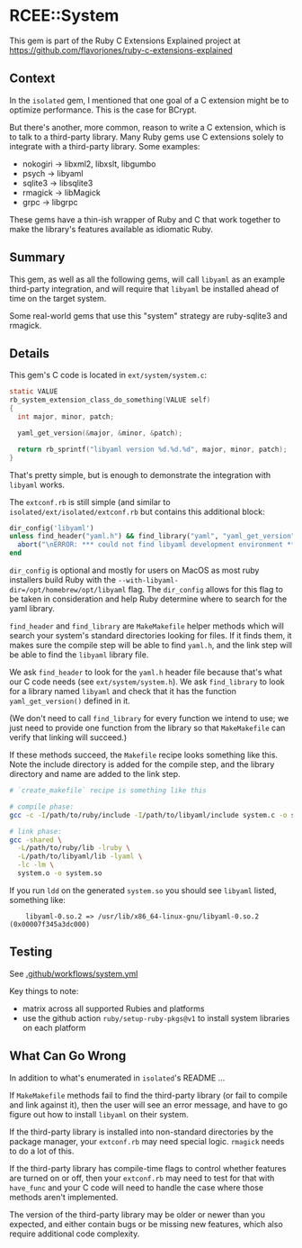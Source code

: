 # RCEE::System

This gem is part of the Ruby C Extensions Explained project at https://github.com/flavorjones/ruby-c-extensions-explained

## Context

In the `isolated` gem, I mentioned that one goal of a C extension might be to optimize performance. This is the case for BCrypt.

But there's another, more common, reason to write a C extension, which is to talk to a third-party library. Many Ruby gems use C extensions solely to integrate with a third-party library. Some examples:

- nokogiri → libxml2, libxslt, libgumbo
- psych → libyaml
- sqlite3 → libsqlite3
- rmagick → libMagick
- grpc → libgrpc

These gems have a thin-ish wrapper of Ruby and C that work together to make the library's features available as idiomatic Ruby.


## Summary

This gem, as well as all the following gems, will call `libyaml` as an example third-party integration, and will require that `libyaml` be installed ahead of time on the target system.

Some real-world gems that use this "system" strategy are ruby-sqlite3 and rmagick.


## Details

This gem's C code is located in `ext/system/system.c`:

``` C
static VALUE
rb_system_extension_class_do_something(VALUE self)
{
  int major, minor, patch;

  yaml_get_version(&major, &minor, &patch);

  return rb_sprintf("libyaml version %d.%d.%d", major, minor, patch);
}
```

That's pretty simple, but is enough to demonstrate the integration with `libyaml` works.

The `extconf.rb` is still simple (and similar to `isolated/ext/isolated/extconf.rb` but contains this additional block:

``` ruby
dir_config('libyaml')
unless find_header("yaml.h") && find_library("yaml", "yaml_get_version")
  abort("\nERROR: *** could not find libyaml development environment ***\n\n")
end
```

`dir_config` is optional and mostly for users on MacOS as most ruby installers build Ruby with the `--with-libyaml-dir=/opt/homebrew/opt/libyaml` flag. The `dir_config` allows for this flag to be taken in consideration and help Ruby determine where to search for the yaml library.

`find_header` and `find_library` are `MakeMakefile` helper methods which will search your system's standard directories looking for files. If it finds them, it makes sure the compile step will be able to find `yaml.h`, and the link step will be able to find the `libyaml` library file.

We ask `find_header` to look for the `yaml.h` header file because that's what our C code needs (see `ext/system/system.h`). We ask `find_library` to look for a library named `libyaml` and check that it has the function `yaml_get_version()` defined in it.

(We don't need to call `find_library` for every function we intend to use; we just need to provide one function from the library so that `MakeMakefile` can verify that linking will succeed.)

If these methods succeed, the `Makefile` recipe looks something like this. Note the include directory is added for the compile step, and the library directory and name are added to the link step.

``` sh
# `create_makefile` recipe is something like this

# compile phase:
gcc -c -I/path/to/ruby/include -I/path/to/libyaml/include system.c -o system.o

# link phase:
gcc -shared \
  -L/path/to/ruby/lib -lruby \
  -L/path/to/libyaml/lib -lyaml \
  -lc -lm \
  system.o -o system.so
```

If you run `ldd` on the generated `system.so` you should see `libyaml` listed, something like:

``` text
	libyaml-0.so.2 => /usr/lib/x86_64-linux-gnu/libyaml-0.so.2 (0x00007f345a3dc000)
```


## Testing

See [.github/workflows/system.yml](../.github/workflows/system.yml)

Key things to note:

- matrix across all supported Rubies and platforms
- use the github action `ruby/setup-ruby-pkgs@v1` to install system libraries on each platform


## What Can Go Wrong

In addition to what's enumerated in `isolated`'s README ...

If `MakeMakefile` methods fail to find the third-party library (or fail to compile and link against it), then the user will see an error message, and have to go figure out how to install `libyaml` on their system.

If the third-party library is installed into non-standard directories by the package manager, your `extconf.rb` may need special logic. `rmagick` needs to do a lot of this.

If the third-party library has compile-time flags to control whether features are turned on or off, then your `extconf.rb` may need to test for that with `have_func` and your C code will need to handle the case where those methods aren't implemented.

The version of the third-party library may be older or newer than you expected, and either contain bugs or be missing new features, which also require additional code complexity.
